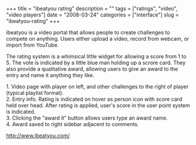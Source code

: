 +++
title = "ibeatyou rating"
description = ""
tags = ["ratings", "video", "video players"]
date = "2008-03-24"
categories = ["interface"]
slug = "ibeatyou-rating"
+++


<p>ibeatyou is a video portal that allows people to create challenges to compete on anything. Users either upload a video, record from webcam, or import from YouTube.</p>
<p>The rating system is a whimsical little widget for allowing a score from 1 to 5. The vote is indicated by a little blue man holding up a scrore card. They also provide a qualitative award, allowing users to give an award to the entry and name it anything they like. </p>
<div id="screens-full" class="clear"><div class="caption">1. Video page with player on left, and other challenges to the right of player (typical playlist format).</div><div class="fullimg clear"><a href="//media.konigi.com/interface/ibeatyou-rating-1.png" class="group" rel="group" title="1. Video page with player on left, and other challenges to the right of player (typical playlist for..."><img src="//media.konigi.com/interface/ibeatyou-rating-1.png" alt="" class="img-responsive"></a></div></div><div id="screens-full" class="clear"><div class="caption">2. Entry info. Rating is indicated on hover as person icon with score card held over head. After rating is applied, user's score in the user point system is indicated.</div><div class="fullimg clear"><a href="//media.konigi.com/interface/ibeatyou-rating-2.png" class="group" rel="group" title="2. Entry info. Rating is indicated on hover as person icon with score card held over head. After rat..."><img src="//media.konigi.com/interface/ibeatyou-rating-2.png" alt="" class="img-responsive"></a></div></div><div id="screens-full" class="clear"><div class="caption">3. Clicking the &quot;award it&quot; button allows users type an award name.</div><div class="fullimg clear"><a href="//media.konigi.com/interface/ibeatyou-rating-3.png" class="group" rel="group" title="3. Clicking the &quot;award it&quot; button allows users type an award name."><img src="//media.konigi.com/interface/ibeatyou-rating-3.png" alt="" class="img-responsive"></a></div></div><div id="screens-full" class="clear"><div class="caption">4. Award saved to right sidebar adjacent to comments.</div><div class="fullimg clear"><a href="//media.konigi.com/interface/ibeatyou-rating-4.png" class="group" rel="group" title="4. Award saved to right sidebar adjacent to comments."><img src="//media.konigi.com/interface/ibeatyou-rating-4.png" alt="" class="img-responsive"></a></div></div>        
<p><a href="http://www.ibeatyou.com/">http://www.ibeatyou.com/</a></p>

